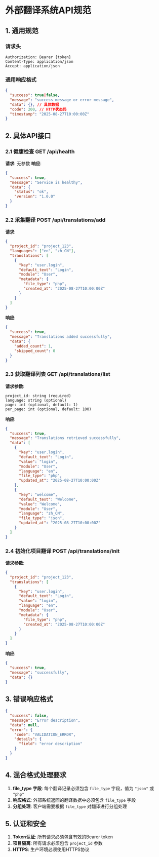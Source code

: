 # 外部翻译系统API规范

## 1. 通用规范

### 请求头
```
Authorization: Bearer {token}
Content-Type: application/json
Accept: application/json
```

### 通用响应格式
```json
{
  "success": true|false,
  "message": "success message or error message",
  "data": {}, // 具体数据
  "code": 200, // HTTP状态码
  "timestamp": "2025-08-27T10:00:00Z"
}
```

## 2. 具体API接口

### 2.1 健康检查 GET /api/health
**请求**: 无参数
**响应**:
```json
{
  "success": true,
  "message": "Service is healthy",
  "data": {
    "status": "ok",
    "version": "1.0.0"
  }
}
```

### 2.2 采集翻译 POST /api/translations/add
**请求**:
```json
{
  "project_id": "project_123",
  "languages": ["en", "zh_CN"],
  "translations": [
    {
      "key": "user.login",
      "default_text": "Login",
      "module": "User",
      "metadata": {
        "file_type": "php",
        "created_at": "2025-08-27T10:00:00Z"
      }
    }
  ]
}
```
**响应**:
```json
{
  "success": true,
  "message": "Translations added successfully",
  "data": {
    "added_count": 1,
    "skipped_count": 0
  }
}
```

### 2.3 获取翻译列表 GET /api/translations/list
**请求参数**:
```
project_id: string (required)
language: string (optional)
page: int (optional, default: 1)
per_page: int (optional, default: 100)
```
**响应**:
```json
{
  "success": true,
  "message": "Translations retrieved successfully",
  "data": [
    {
      "key": "user.login",
      "default_text": "Login",
      "value": "login",
      "module": "User",
      "language": "en",
      "file_type": "php",
      "updated_at": "2025-08-27T10:00:00Z"
    },
    {
      "key": "welcome",
      "default_text": "Welcome",
      "value": "Welcome",
      "module": "User",
      "language": "zh_CN", 
      "file_type": "json",
      "updated_at": "2025-08-27T10:00:00Z"
    }
  ]
}
```

### 2.4 初始化项目翻译 POST /api/translations/init
**请求参数**:
```json
{
  "project_id": "project_123",
  "translations": [
    {
      "key": "user.login",
      "default_text": "Login",
      "value": "login",
      "language": "en",
      "module": "User",
      "metadata": {
        "file_type": "php",
        "created_at": "2025-08-27T10:00:00Z"
      }
    }
  ]
}
```
**响应**:
```json
{
  "success": true,
  "message": "successfully",
  "data": {}
}
```

## 3. 错误响应格式

```json
{
  "success": false,
  "message": "Error description",
  "data": null,
  "error": {
    "code": "VALIDATION_ERROR",
    "details": {
      "field": "error description"
    }
  }
}
```

## 4. 混合格式处理要求

1. **file_type 字段**: 每个翻译记录必须包含 `file_type` 字段，值为 `"json"` 或 `"php"`
2. **响应格式**: 外部系统返回的翻译数据中必须包含 `file_type` 字段
3. **分组处理**: 客户端需要根据 `file_type` 对翻译进行分组处理

## 5. 认证和安全

1. **Token认证**: 所有请求必须包含有效的Bearer token
2. **项目隔离**: 所有请求必须包含 `project_id` 参数
3. **HTTPS**: 生产环境必须使用HTTPS协议
